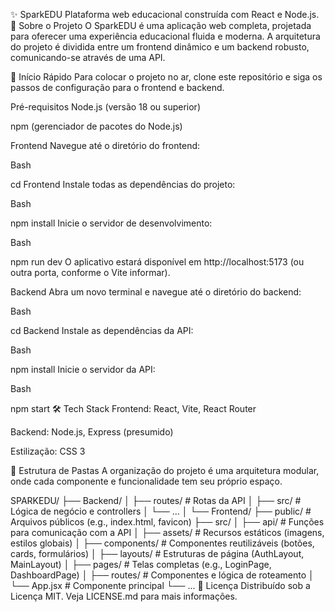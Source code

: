 ✨ SparkEDU
Plataforma web educacional construída com React e Node.js.
🎯 Sobre o Projeto
O SparkEDU é uma aplicação web completa, projetada para oferecer uma experiência educacional fluida e moderna. A arquitetura do projeto é dividida entre um frontend dinâmico e um backend robusto, comunicando-se através de uma API.

🚀 Início Rápido
Para colocar o projeto no ar, clone este repositório e siga os passos de configuração para o frontend e backend.

Pré-requisitos
Node.js (versão 18 ou superior)

npm (gerenciador de pacotes do Node.js)

Frontend
Navegue até o diretório do frontend:

Bash

cd Frontend
Instale todas as dependências do projeto:

Bash

npm install
Inicie o servidor de desenvolvimento:

Bash

npm run dev
O aplicativo estará disponível em http://localhost:5173 (ou outra porta, conforme o Vite informar).

Backend
Abra um novo terminal e navegue até o diretório do backend:

Bash

cd Backend
Instale as dependências da API:

Bash

npm install
Inicie o servidor da API:

Bash

npm start
🛠️ Tech Stack
Frontend: React, Vite, React Router

Backend: Node.js, Express (presumido)

Estilização: CSS 3

📂 Estrutura de Pastas
A organização do projeto é uma arquitetura modular, onde cada componente e funcionalidade tem seu próprio espaço.

SPARKEDU/
├── Backend/
│   ├── routes/             # Rotas da API
│   ├── src/                # Lógica de negócio e controllers
│   └── ...
│
└── Frontend/
    ├── public/             # Arquivos públicos (e.g., index.html, favicon)
    ├── src/
    │   ├── api/            # Funções para comunicação com a API
    │   ├── assets/         # Recursos estáticos (imagens, estilos globais)
    │   ├── components/     # Componentes reutilizáveis (botões, cards, formulários)
    │   ├── layouts/        # Estruturas de página (AuthLayout, MainLayout)
    │   ├── pages/          # Telas completas (e.g., LoginPage, DashboardPage)
    │   ├── routes/         # Componentes e lógica de roteamento
    │   └── App.jsx         # Componente principal
    └── ...
📜 Licença
Distribuído sob a Licença MIT. Veja LICENSE.md para mais informações.
